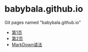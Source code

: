 # babybala.github.io
Git pages named "babybala.github.io"

* [第1页](https://babybala.github.io/第一次新建)
* [第2页](https://babybala.github.io/2)
* [MarkDown语法](https://babybala.github.io/语法)


